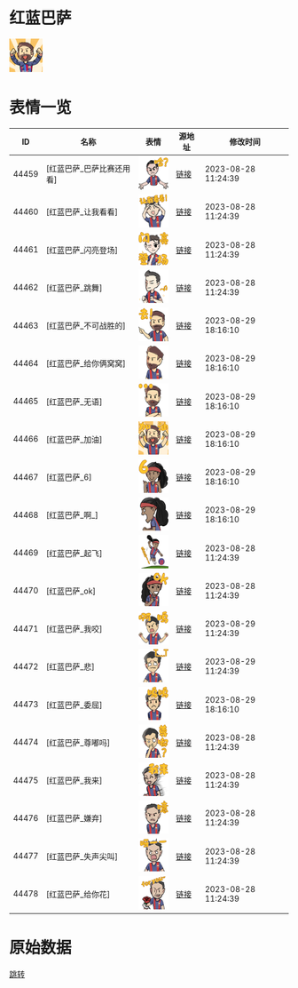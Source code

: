 # 红蓝巴萨

<img src="./cover.png" height="60" alt="cover" />

# 表情一览

|ID|名称|表情|源地址|修改时间|
|----|----|----|----|----|
|44459|[红蓝巴萨_巴萨比赛还用看]|<img src="./pic/044459_%5B红蓝巴萨_巴萨比赛还用看%5D.png" height="60" alt="巴萨比赛还用看"/>|[链接](https://i0.hdslb.com/bfs/emote/fd25ca7ca8797150a30d876255ac427d2b95d738.png)|2023-08-28 11:24:39|
|44460|[红蓝巴萨_让我看看]|<img src="./pic/044460_%5B红蓝巴萨_让我看看%5D.png" height="60" alt="让我看看"/>|[链接](https://i0.hdslb.com/bfs/emote/49950bc4381d2d5f0efa5e17081636f5a97d7514.png)|2023-08-28 11:24:39|
|44461|[红蓝巴萨_闪亮登场]|<img src="./pic/044461_%5B红蓝巴萨_闪亮登场%5D.png" height="60" alt="闪亮登场"/>|[链接](https://i0.hdslb.com/bfs/emote/c85084ad33cf335f539cd631e9a2c86b5dd63ac4.png)|2023-08-28 11:24:39|
|44462|[红蓝巴萨_跳舞]|<img src="./pic/044462_%5B红蓝巴萨_跳舞%5D.png" height="60" alt="跳舞"/>|[链接](https://i0.hdslb.com/bfs/emote/6b3b357bc9d4ea414af0ed0221ef862a7b274541.png)|2023-08-28 11:24:39|
|44463|[红蓝巴萨_不可战胜的]|<img src="./pic/044463_%5B红蓝巴萨_不可战胜的%5D.png" height="60" alt="不可战胜的"/>|[链接](https://i0.hdslb.com/bfs/emote/43bc25cbc0d6cd0af97536b3b989b158722ef15d.png)|2023-08-29 18:16:10|
|44464|[红蓝巴萨_给你俩窝窝]|<img src="./pic/044464_%5B红蓝巴萨_给你俩窝窝%5D.png" height="60" alt="给你俩窝窝"/>|[链接](https://i0.hdslb.com/bfs/emote/9465eeaf478efe6c31e54e600c4844605105dc58.png)|2023-08-29 18:16:10|
|44465|[红蓝巴萨_无语]|<img src="./pic/044465_%5B红蓝巴萨_无语%5D.png" height="60" alt="无语"/>|[链接](https://i0.hdslb.com/bfs/emote/dc8841f352ab8cce2c7ca20cdea50b9ba2c6cac2.png)|2023-08-29 18:16:10|
|44466|[红蓝巴萨_加油]|<img src="./pic/044466_%5B红蓝巴萨_加油%5D.png" height="60" alt="加油"/>|[链接](https://i0.hdslb.com/bfs/emote/07c1f0db8cc81e74714e6635601dcd791b63b104.png)|2023-08-29 18:16:10|
|44467|[红蓝巴萨_6]|<img src="./pic/044467_%5B红蓝巴萨_6%5D.png" height="60" alt="6"/>|[链接](https://i0.hdslb.com/bfs/emote/195c5e9531cfaeb4684198a8bf8c8cafb8bb7e36.png)|2023-08-29 18:16:10|
|44468|[红蓝巴萨_啊_]|<img src="./pic/044468_%5B红蓝巴萨_啊_%5D.png" height="60" alt="null"/>|[链接](https://i0.hdslb.com/bfs/emote/494fa06cc82d20904d341d8e43bed91a4b6537c2.png)|2023-08-29 18:16:10|
|44469|[红蓝巴萨_起飞]|<img src="./pic/044469_%5B红蓝巴萨_起飞%5D.png" height="60" alt="起飞"/>|[链接](https://i0.hdslb.com/bfs/emote/310e784149173084413ce69de61cb872f15e477d.png)|2023-08-28 11:24:39|
|44470|[红蓝巴萨_ok]|<img src="./pic/044470_%5B红蓝巴萨_ok%5D.png" height="60" alt="ok"/>|[链接](https://i0.hdslb.com/bfs/emote/fce237a2645f3efa7d2b2e2e44649cf6b504b21d.png)|2023-08-28 11:24:39|
|44471|[红蓝巴萨_我咬]|<img src="./pic/044471_%5B红蓝巴萨_我咬%5D.png" height="60" alt="我咬"/>|[链接](https://i0.hdslb.com/bfs/emote/48cc39c8303b07f256a1ca8171ac796bb070f182.png)|2023-08-29 11:24:39|
|44472|[红蓝巴萨_悲]|<img src="./pic/044472_%5B红蓝巴萨_悲%5D.png" height="60" alt="悲"/>|[链接](https://i0.hdslb.com/bfs/emote/e8ced22de1f417807c9b33b766efe57e1d500076.png)|2023-08-29 11:24:39|
|44473|[红蓝巴萨_委屈]|<img src="./pic/044473_%5B红蓝巴萨_委屈%5D.png" height="60" alt="委屈"/>|[链接](https://i0.hdslb.com/bfs/emote/e503acacc3feffec613edd5f438ff0cd3b1b5ec1.png)|2023-08-29 18:16:10|
|44474|[红蓝巴萨_尊嘟吗]|<img src="./pic/044474_%5B红蓝巴萨_尊嘟吗%5D.png" height="60" alt="尊嘟吗"/>|[链接](https://i0.hdslb.com/bfs/emote/de164b2794bd0897884e75d0ea5d1462206e3acb.png)|2023-08-28 11:24:39|
|44475|[红蓝巴萨_我来]|<img src="./pic/044475_%5B红蓝巴萨_我来%5D.png" height="60" alt="我来"/>|[链接](https://i0.hdslb.com/bfs/emote/83d6c17f824cc5d468fefff56103075d802c341b.png)|2023-08-28 11:24:39|
|44476|[红蓝巴萨_嫌弃]|<img src="./pic/044476_%5B红蓝巴萨_嫌弃%5D.png" height="60" alt="嫌弃"/>|[链接](https://i0.hdslb.com/bfs/emote/277a508739f1e22d399d9818ed26a88c39a82285.png)|2023-08-28 11:24:39|
|44477|[红蓝巴萨_失声尖叫]|<img src="./pic/044477_%5B红蓝巴萨_失声尖叫%5D.png" height="60" alt="失声尖叫"/>|[链接](https://i0.hdslb.com/bfs/emote/fc95dbab1ca1f8c7c442098d9aa93d532dfeea6d.png)|2023-08-28 11:24:39|
|44478|[红蓝巴萨_给你花]|<img src="./pic/044478_%5B红蓝巴萨_给你花%5D.png" height="60" alt="给你花"/>|[链接](https://i0.hdslb.com/bfs/emote/a3c3952de2793697507bd9fd6ae0af58bbe05c4a.png)|2023-08-28 11:24:39|

# 原始数据

[跳转](./raw.json)

